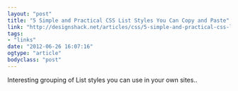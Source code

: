 ```yaml
---
layout: "post"
title: "5 Simple and Practical CSS List Styles You Can Copy and Paste"
link: "http://designshack.net/articles/css/5-simple-and-practical-css-list-styles-you-can-copy-and-paste/"
tags: 
- "links"
date: "2012-06-26 16:07:16"
ogtype: "article"
bodyclass: "post"
---
```


Interesting grouping of List styles you can use in your own sites..